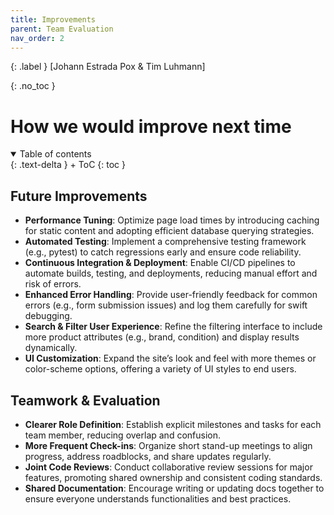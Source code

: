 ```yaml
---
title: Improvements
parent: Team Evaluation
nav_order: 2
---
```


{: .label }
[Johann Estrada Pox & Tim Luhmann]

{: .no_toc }
# How we would improve next time

<details open markdown="block">
{: .text-delta }
<summary>Table of contents</summary>
+ ToC
{: toc }
</details>

## Future Improvements
- **Performance Tuning**: Optimize page load times by introducing caching for static content and adopting efficient database querying strategies.
- **Automated Testing**: Implement a comprehensive testing framework (e.g., pytest) to catch regressions early and ensure code reliability.
- **Continuous Integration & Deployment**: Enable CI/CD pipelines to automate builds, testing, and deployments, reducing manual effort and risk of errors.
- **Enhanced Error Handling**: Provide user-friendly feedback for common errors (e.g., form submission issues) and log them carefully for swift debugging.
- **Search & Filter User Experience**: Refine the filtering interface to include more product attributes (e.g., brand, condition) and display results dynamically.
- **UI Customization**: Expand the site’s look and feel with more themes or color-scheme options, offering a variety of UI styles to end users.

## Teamwork & Evaluation
- **Clearer Role Definition**: Establish explicit milestones and tasks for each team member, reducing overlap and confusion.
- **More Frequent Check-ins**: Organize short stand-up meetings to align progress, address roadblocks, and share updates regularly.
- **Joint Code Reviews**: Conduct collaborative review sessions for major features, promoting shared ownership and consistent coding standards.
- **Shared Documentation**: Encourage writing or updating docs together to ensure everyone understands functionalities and best practices.
